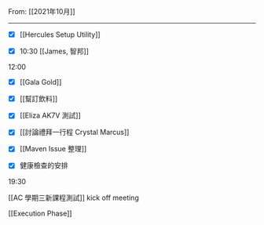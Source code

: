 From: [[2021年10月]]

---

- [x] [[Hercules Setup Utility]]

- [x] 10:30 [[James, 智邦]]

12:00 

- [x] [[Gala Gold]]

- [x] [[幫訂飲料]]

- [x] [[Eliza AK7V 測試]]

- [x] [[討論禮拜一行程 Crystal Marcus]]

- [x] [[Maven Issue 整理]]

- [x] 健康檢查的安排

19:30 

[[AC 學期三新課程測試]] kick off meeting

[[Execution Phase]]

